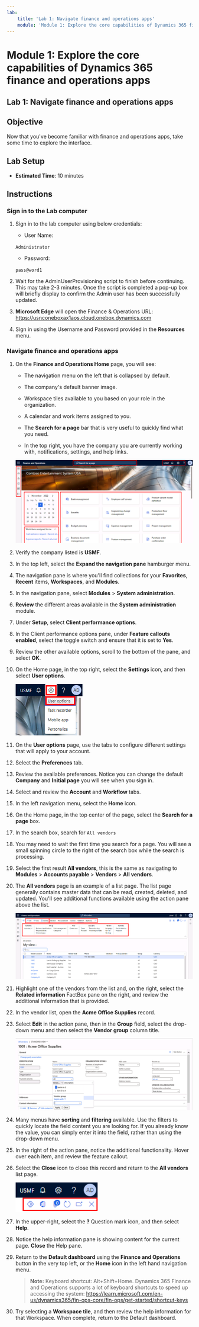 ```yaml
---
lab:
    title: 'Lab 1: Navigate finance and operations apps'
    module: 'Module 1: Explore the core capabilities of Dynamics 365 finance and operations apps'
---
```


# Module 1: Explore the core capabilities of Dynamics 365 finance and operations apps

## Lab 1: Navigate finance and operations apps

## Objective

Now that you've become familiar with finance and operations apps, take some time to explore the interface.

## Lab Setup

- **Estimated Time**: 10 minutes

## Instructions

### Sign in to the Lab computer

1.  Sign in to the lab computer using below credentials:

    - User Name:

    `Administrator`

    - Password:

    `pass@word1`

1.  Wait for the AdminUserProvisioning script to finish before continuing. This may take 2-3 minutes. Once the script is completed a pop-up box will briefly display to confirm the Admin user has been successfully updated. 

1.  **Microsoft Edge** will open the Finance & Operations URL: <https://usnconeboxax1aos.cloud.onebox.dynamics.com>

1.  Sign in using the Username and Password provided in the **Resources** menu. 


### Navigate finance and operations apps

1.  On the **Finance and Operations Home** page, you will see: 

    - The navigation menu on the left that is collapsed by default. 

    - The company's default banner image. 

    - Workspace tiles available to you based on your role in the organization. 

    - A calendar and work items assigned to you. 

    - The **Search for a page** bar that is very useful to quickly find what you need. 

    - In the top right, you have the company you are currently working with, notifications, settings, and help links. 

    ![Dynamics 365 Finance and Operations home page with areas highlighted.](./media/m1-common-home-page.png)

1.  Verify the company listed is **USMF**. 

1.  In the top left, select the **Expand the navigation pane** hamburger menu. 

1.  The navigation pane is where you'll find collections for your **Favorites**, **Recent** items, **Workspaces**, and **Modules**. 

1.  In the navigation pane, select **Modules** > **System administration**. 

1.  **Review** the different areas available in the **System administration** module. 

1.  Under **Setup**, select **Client performance options**. 

1.  In the Client performance options pane, under **Feature callouts enabled**, select the toggle switch and ensure that it is set to **Yes**. 

1.  Review the other available options, scroll to the bottom of the pane, and select **OK**. 

1.  On the Home page, in the top right, select the **Settings** icon, and then select **User options**. 

    ![Screenshot showing Settings icon and  User options dropdown list](./media/m1-common-settings-user-settings.png)

1.  On the **User options** page, use the tabs to configure different settings that will apply to your account. 

1.  Select the **Preferences** tab. 

1.  Review the available preferences. Notice you can change the default **Company** and **Initial page** you will see when you sign in. 

1.  Select and review the **Account** and **Workflow** tabs. 

1.  In the left navigation menu, select the **Home** icon. 

1.  On the Home page, in the top center of the page, select the **Search for a page** box. 

1.  In the search box, search for `All vendors` 

1.  You may need to wait the first time you search for a page. You will see a small spinning circle to the right of the search box while the search is processing. 

1.  Select the first result **All vendors**, this is the same as navigating to **Modules** > **Accounts payable** > **Vendors** > **All vendors**. 

1.  The **All vendors** page is an example of a list page. The list page generally contains master data that can be read, created, deleted, and updated. You'll see additional functions available using the action pane above the list. 

    ![All vendor list with menu features highlighted](./media/m1-common-all-vendor-list-page.png)

1.  Highlight one of the vendors from the list and, on the right, select the **Related information** FactBox pane on the right, and review the additional information that is provided. 

1.  In the vendor list, open the **Acme Office Supplies** record. 

1.  Select **Edit** in the action pane, then in the **Group** field, select the drop-down menu and then select the **Vendor group** column title. 

    ![A screenshot of the Vendor group column title for Acme Office Supplies.](./media/m1-common-vendor-group-menu-24493345.png)

1.  Many menus have **sorting** and **filtering** available. Use the filters to quickly locate the field content you are looking for. If you already know the value, you can simply enter it into the field, rather than using the drop-down menu. 

1.  In the right of the action pane, notice the additional functionality. Hover over each item, and review the feature callout. 

1.  Select the **Close** icon to close this record and return to the **All vendors** list page. 

    ![List page upper-right menu showing additional features for connecting to Power Apps, Office apps, Attachments, Refresh, Open in new window, and Close buttons](./media/m1-common-list-page-additional-features-menu.png)

1.  In the upper-right, select the **?** Question mark icon, and then select **Help**. 

1.  Notice the help information pane is showing content for the current page. **Close** the Help pane. 

1.  Return to the **Default dashboard** using the **Finance and Operations** button in the very top left, or the **Home** icon in the left hand navigation menu. 

    > **Note:** Keyboard shortcut: Alt+Shift+Home. Dynamics 365 Finance and Operations supports a lot of keyboard shortcuts to speed up accessing the system: https://learn.microsoft.com/en-us/dynamics365/fin-ops-core/fin-ops/get-started/shortcut-keys

1.  Try selecting a **Workspace tile**, and then review the help information for that Workspace. When complete, return to the Default dashboard. 

